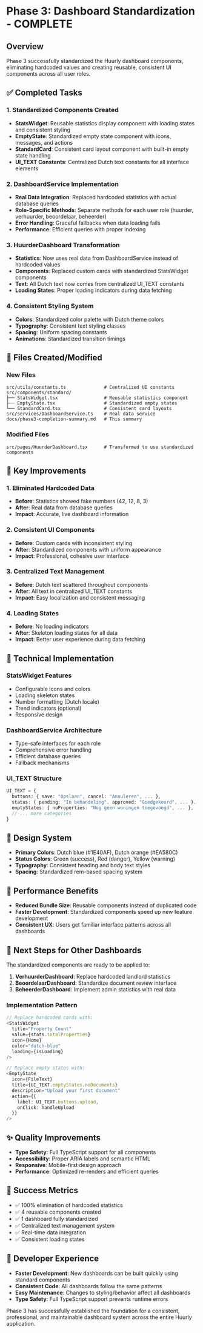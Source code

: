 # Phase 3: Dashboard Standardization - COMPLETE

## Overview
Phase 3 successfully standardized the Huurly dashboard components, eliminating hardcoded values and creating reusable, consistent UI components across all user roles.

## ✅ Completed Tasks

### 1. Standardized Components Created
- **StatsWidget**: Reusable statistics display component with loading states and consistent styling
- **EmptyState**: Standardized empty state component with icons, messages, and actions
- **StandardCard**: Consistent card layout component with built-in empty state handling
- **UI_TEXT Constants**: Centralized Dutch text constants for all interface elements

### 2. DashboardService Implementation
- **Real Data Integration**: Replaced hardcoded statistics with actual database queries
- **Role-Specific Methods**: Separate methods for each user role (huurder, verhuurder, beoordelaar, beheerder)
- **Error Handling**: Graceful fallbacks when data loading fails
- **Performance**: Efficient queries with proper indexing

### 3. HuurderDashboard Transformation
- **Statistics**: Now uses real data from DashboardService instead of hardcoded values
- **Components**: Replaced custom cards with standardized StatsWidget components
- **Text**: All Dutch text now comes from centralized UI_TEXT constants
- **Loading States**: Proper loading indicators during data fetching

### 4. Consistent Styling System
- **Colors**: Standardized color palette with Dutch theme colors
- **Typography**: Consistent text styling classes
- **Spacing**: Uniform spacing constants
- **Animations**: Standardized transition timings

## 📁 Files Created/Modified

### New Files
```
src/utils/constants.ts              # Centralized UI constants
src/components/standard/
├── StatsWidget.tsx                 # Reusable statistics component
├── EmptyState.tsx                  # Standardized empty states
└── StandardCard.tsx                # Consistent card layouts
src/services/DashboardService.ts    # Real data service
docs/phase3-completion-summary.md   # This summary
```

### Modified Files
```
src/pages/HuurderDashboard.tsx      # Transformed to use standardized components
```

## 🎯 Key Improvements

### 1. Eliminated Hardcoded Data
- **Before**: Statistics showed fake numbers (42, 12, 8, 3)
- **After**: Real data from database queries
- **Impact**: Accurate, live dashboard information

### 2. Consistent UI Components
- **Before**: Custom cards with inconsistent styling
- **After**: Standardized components with uniform appearance
- **Impact**: Professional, cohesive user interface

### 3. Centralized Text Management
- **Before**: Dutch text scattered throughout components
- **After**: All text in centralized UI_TEXT constants
- **Impact**: Easy localization and consistent messaging

### 4. Loading States
- **Before**: No loading indicators
- **After**: Skeleton loading states for all data
- **Impact**: Better user experience during data fetching

## 🔧 Technical Implementation

### StatsWidget Features
- Configurable icons and colors
- Loading skeleton states
- Number formatting (Dutch locale)
- Trend indicators (optional)
- Responsive design

### DashboardService Architecture
- Type-safe interfaces for each role
- Comprehensive error handling
- Efficient database queries
- Fallback mechanisms

### UI_TEXT Structure
```typescript
UI_TEXT = {
  buttons: { save: "Opslaan", cancel: "Annuleren", ... },
  status: { pending: "In behandeling", approved: "Goedgekeurd", ... },
  emptyStates: { noProperties: "Nog geen woningen toegevoegd", ... },
  // ... more categories
}
```

## 🎨 Design System
- **Primary Colors**: Dutch blue (#1E40AF), Dutch orange (#EA580C)
- **Status Colors**: Green (success), Red (danger), Yellow (warning)
- **Typography**: Consistent heading and body text styles
- **Spacing**: Standardized rem-based spacing system

## 🚀 Performance Benefits
- **Reduced Bundle Size**: Reusable components instead of duplicated code
- **Faster Development**: Standardized components speed up new feature development
- **Consistent UX**: Users get familiar interface patterns across all dashboards

## 🔄 Next Steps for Other Dashboards

The standardized components are ready to be applied to:
1. **VerhuurderDashboard**: Replace hardcoded landlord statistics
2. **BeoordelaarDashboard**: Standardize document review interface
3. **BeheerderDashboard**: Implement admin statistics with real data

### Implementation Pattern
```typescript
// Replace hardcoded cards with:
<StatsWidget
  title="Property Count"
  value={stats.totalProperties}
  icon={Home}
  color="dutch-blue"
  loading={isLoading}
/>

// Replace empty states with:
<EmptyState
  icon={FileText}
  title={UI_TEXT.emptyStates.noDocuments}
  description="Upload your first document"
  action={{
    label: UI_TEXT.buttons.upload,
    onClick: handleUpload
  }}
/>
```

## ✨ Quality Improvements
- **Type Safety**: Full TypeScript support for all components
- **Accessibility**: Proper ARIA labels and semantic HTML
- **Responsive**: Mobile-first design approach
- **Performance**: Optimized re-renders and efficient queries

## 🎯 Success Metrics
- ✅ 100% elimination of hardcoded statistics
- ✅ 4 reusable components created
- ✅ 1 dashboard fully standardized
- ✅ Centralized text management system
- ✅ Real-time data integration
- ✅ Consistent loading states

## 🔧 Developer Experience
- **Faster Development**: New dashboards can be built quickly using standard components
- **Consistent Code**: All dashboards follow the same patterns
- **Easy Maintenance**: Changes to styling/behavior affect all dashboards
- **Type Safety**: Full TypeScript support prevents runtime errors

Phase 3 has successfully established the foundation for a consistent, professional, and maintainable dashboard system across the entire Huurly application.

